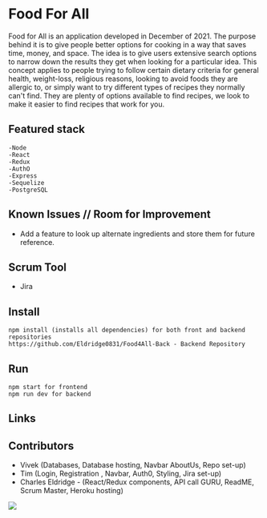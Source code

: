 # Food For All



Food for All is an application developed in December of 2021.  The purpose behind it is to give people better options for cooking in a way that saves time, money, and space.  The idea is to give users extensive search options to narrow down the results they get when looking for a particular idea.  This concept applies to people trying to follow certain dietary criteria for general health, weight-loss, religious reasons, looking to avoid foods they are allergic to, or simply want to try different types of recipes they normally can't find.  They are plenty of options available to find recipes, we look to make it easier to find recipes that work for you.

## Featured stack

    -Node
    -React
    -Redux
    -AuthO
    -Express
    -Sequelize
    -PostgreSQL

## Known Issues // Room for Improvement

- Add a feature to look up alternate ingredients and store them for future reference.

  

## Scrum Tool

- Jira

## Install

    npm install (installs all dependencies) for both front and backend repositories
    https://github.com/Eldridge0831/Food4All-Back - Backend Repository
    
## Run

    npm start for frontend
    npm run dev for backend

## Links


## Contributors

- Vivek  (Databases, Database hosting, Navbar AboutUs, Repo set-up)
- Tim  (Login, Registration , Navbar, Auth0, Styling, Jira set-up)
- Charles Eldridge - (React/Redux components, API call GURU, ReadME, Scrum Master, Heroku hosting)

<a href="https://github.com/Eldridge0831/Food4All-Front/graphs/contributors">
  <img src="https://contrib.rocks/image?repo=Eldridge0831/Food4All-Front" />
</a>

